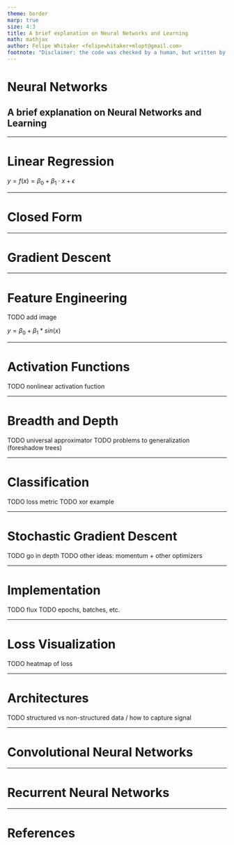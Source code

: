 ```yaml
---
theme: border
marp: true
size: 4:3
title: A brief explanation on Neural Networks and Learning
math: mathjax
author: Felipe Whitaker <felipewhitaker+mlopt@gmail.com>
footnote: "Disclaimer: the code was checked by a human, but written by a Neural Network"
---
```


# Neural Networks

## A brief explanation on Neural Networks and Learning

<!-- _footnote: "Author: Felipe Whitaker, 2023.1" -->

---

# Linear Regression

$y = f(x) = \beta_0 + \beta_1 \cdot x + \epsilon$

---

# Closed Form

---

# Gradient Descent

---

# Feature Engineering

TODO add image

$y = \beta_0 + \beta_1 * sin(x)$

---

# Activation Functions

TODO nonlinear activation fuction

---

# Breadth and Depth

TODO universal approximator
TODO problems to generalization (foreshadow trees)

---

# Classification

TODO loss metric
TODO xor example

---

# Stochastic Gradient Descent

TODO go in depth
TODO other ideas: momentum + other optimizers

---

# Implementation

TODO flux
TODO epochs, batches, etc.

---

# Loss Visualization

TODO heatmap of loss

---

# Architectures

TODO structured vs non-structured data / how to capture signal

---

# Convolutional Neural Networks

---

# Recurrent Neural Networks

---

# References
